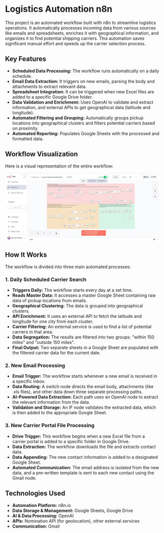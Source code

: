 # Logistics Automation n8n

This project is an automated workflow built with n8n to streamline logistics operations. It automatically processes incoming data from various sources like emails and spreadsheets, enriches it with geographical information, and organizes it to find potential shipping carriers. This automation saves significant manual effort and speeds up the carrier selection process.

## Key Features
*   **Scheduled Data Processing:** The workflow runs automatically on a daily schedule.
*   **Email Data Extraction:** It triggers on new emails, parsing the body and attachments to extract relevant data.
*   **Spreadsheet Integration:** It can be triggered when new Excel files are added to a specific Google Drive folder.
*   **Data Validation and Enrichment:** Uses OpenAI to validate and extract information, and external APIs to get geographical data (latitude and longitude).
*   **Automated Filtering and Grouping:** Automatically groups pickup locations into geographical clusters and filters potential carriers based on proximity.
*   **Automated Reporting:** Populates Google Sheets with the processed and formatted data.

## Workflow Visualization
Here is a visual representation of the entire workflow:

![Workflow Visualization](https://github.com/Muneeb20019/logistics-automation-n8n/blob/main/logistics%20workflow.jpeg)
## How It Works
The workflow is divided into three main automated processes:

### 1. Daily Scheduled Carrier Search 
*   **Triggers Daily:** The workflow starts every day at a set time.
*   **Reads Master Data:** It accesses a master Google Sheet containing raw data of pickup locations from emails.
*   **Geographical Clustering:** The data is grouped into geographical clusters.
*   **API Enrichment:** It uses an external API to fetch the latitude and longitude for one city from each cluster.
*   **Carrier Filtering:** An external service is used to find a list of potential carriers in that area.
*   **Data Segregation:** The results are filtered into two groups: "within 150 miles" and "outside 150 miles".
*   **Final Output:** Two separate sheets in a Google Sheet are populated with the filtered carrier data for the current date.

### 2. New Email Processing 
*   **Email Trigger:** The workflow starts whenever a new email is received in a specific inbox.
*   **Data Routing:** A switch node directs the email body, attachments (like .xls files), and other data down three separate processing paths.
*   **AI-Powered Data Extraction:** Each path uses an OpenAI node to extract the relevant information from the data.
*   **Validation and Storage:** An IF node validates the extracted data, which is then added to the appropriate Google Sheet.

### 3. New Carrier Portal File Processing 
*   **Drive Trigger:** This workflow begins when a new Excel file from a carrier portal is added to a specific folder in Google Drive.
*   **Data Extraction:** The workflow downloads the file and extracts contact data.
*   **Data Appending:** The new contact information is added to a designated Google Sheet.
*   **Automated Communication:** The email address is isolated from the new data, and a pre-written template is sent to each new contact using the Gmail node.

## Technologies Used
*   **Automation Platform:** n8n.io
*   **Data Storage & Management:** Google Sheets, Google Drive
*   **AI & Data Processing:** OpenAI
*   **APIs:** Nomination API (for geolocation), other external services
*   **Communication:** Gmail
